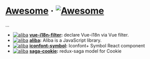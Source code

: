 # [Awesome](#) &middot; [![Awesome](https://cdn.rawgit.com/sindresorhus/awesome/d7305f38d29fed78fa85652e3a63e154dd8e8829/media/badge.svg)](https://github.com/chiaweilee/awesome)

...

* [![aliba](https://img.shields.io/npm/dm/vue-i18n-filter.svg)](https://npmcharts.com/compare/vue-i18n-filter?minimal=true) **[vue-i18n-filter](https://github.com/chiaweilee/vue-i18n-filter):** declare Vue-i18n via Vue filter. 
* [![aliba](https://img.shields.io/npm/dm/aliba.svg)](https://npmcharts.com/compare/aliba?minimal=true) **[aliba](https://github.com/chiaweilee/aliba):** Aliba is a JavaScript library. 
* [![aliba](https://img.shields.io/npm/dm/iconfont-symbol.svg)](https://npmcharts.com/compare/iconfont-symbol?minimal=true) **[iconfont-symbol](https://github.com/chiaweilee/iconfont-symbol):** Iconfont+ Symbol React component
* [![aliba](https://img.shields.io/npm/dm/saga-cookie.svg)](https://npmcharts.com/compare/saga-cookie?minimal=true) **[saga-cookie](https://github.com/chiaweilee/saga-cookie):** redux-saga model for Cookie
